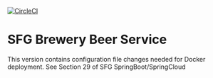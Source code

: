 [![CircleCI](https://circleci.com/gh/sfg-beer-works/sfg-brewery-beer-service.svg?style=svg)](https://circleci.com/gh/sfg-beer-works/sfg-brewery-beer-service)

# SFG Brewery Beer Service

This version contains configuration file changes needed for Docker deployment.  See Section 29 of SFG SpringBoot/SpringCloud
